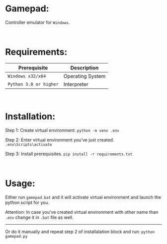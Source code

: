 # Gamepad:
Controller emulator for `Windows`.

<br>

# Requirements:
| Prerequisite               | Description       |
| -------------------------- | ----------------- |
| `Windows x32/x64`          | Operating System  |
| `Python 3.8 or higher`     | Interpreter       |

<br>

# Installation:
Step 1: Create virtual environment.
`python -m venv .env`

Step 2: Enter virtual environment you've just created.
`.env\Scripts\activate`

Step 3: Install prerequisites.
`pip install -r requirements.txt`

<br>

# Usage:
Either run `gamepad.bat` and it will activate virtual environment and launch the python script for you.

Attention: In case you've created virtual environment with other name than `.env` change it in `.bat` file as well.

<hr>

Or do it manually and repeat step 2 of installalation block and run:
`python gamepad.py`
